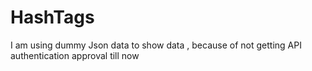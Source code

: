 # HashTags
I am using dummy Json data to show data , because of not getting API authentication approval till now